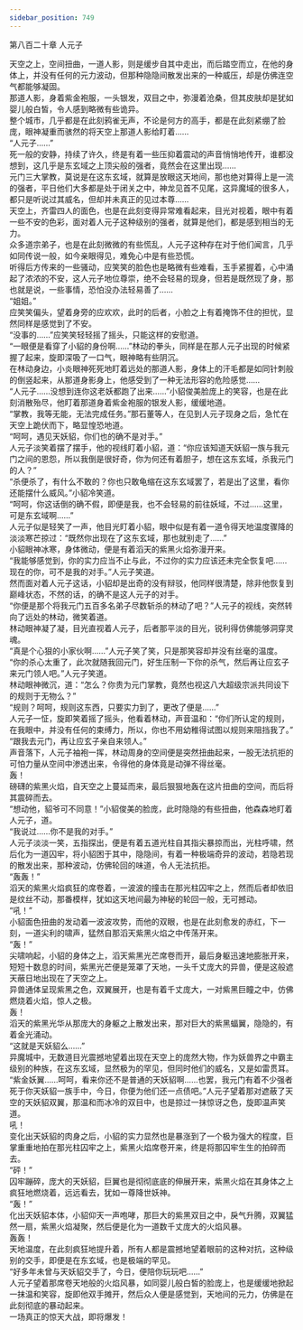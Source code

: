 ```yaml
---
sidebar_position: 749
---
```

 第八百二十章 人元子


天空之上，空间扭曲，一道人影，则是缓步自其中走出，而后踏空而立，在他的身体上，并没有任何的元力波动，但那种隐隐间散发出来的一种威压，却是仿佛连空气都能够凝固。  
那道人影，身着紫金袍服，一头银发，双目之中，弥漫着沧桑，但其皮肤却是犹如婴儿般白皙，令人感到略微有些诡异。  
整个城市，几乎都是在此刻鸦雀无声，不论是何方的高手，都是在此刻紧绷了脸庞，眼神凝重而骇然的将天空上那道人影给盯着……  
“人元子……”  
死一般的安静，持续了许久，终是有着一些压抑着震动的声音悄悄地传开，谁都没想到，这几乎是东玄域之上顶尖般的强者，竟然会在这里出现……  
元门三大掌教，莫说是在这东玄域，就算是放眼这天地间，那也绝对算得上是一流的强者，平日他们大多都是处于闭关之中，神龙见首不见尾，这异魔域的很多人，都只是听说过其威名，但却并未真正的见过本尊……  
天空上，齐雷四人的面色，也是在此刻变得异常难看起来，目光对视着，眼中有着一些不安的色彩，面对着人元子这种级别的强者，就算是他们，都是感到相当的无力。  
众多道宗弟子，也是在此刻微微的有些慌乱，人元子这种存在对于他们闻言，几乎如同传说一般，如今亲眼得见，难免心中是有些恐慌。  
听得后方传来的一些骚动，应笑笑的脸色也是略微有些难看，玉手紧握着，心中涌起了浓浓的不安，这人元子地位尊崇，绝不会轻易的现身，但若是既然现了身，那也就是说，一些事情，恐怕没办法轻易善了……  
“姐姐。”  
应笑笑偏头，望着身旁的应欢欢，此时的后者，小脸之上有着掩饰不住的担忧，显然同样是感觉到了不安。  
“没事的……”应笑笑轻轻摇了摇头，只能这样的安慰道。  
“一眼便是看穿了小貂的身份啊……”林动的拳头，同样是在那人元子出现的时候紧握了起来，旋即深吸了一口气，眼神略有些阴沉。  
在林动身边，小炎眼神死死地盯着远处的那道人影，身体上的汗毛都是如同针刺般的倒竖起来，从那道身影身上，他感受到了一种无法形容的危险感觉……  
“人元子……没想到连你这老妖都跑了出来……”小貂俊美脸庞上的笑容，也是在此刻消散殆尽，他盯着那道身着紫金袍服的银发人影，缓缓地道。  
“掌教，我等无能，无法完成任务。”那石董等人，在见到人元子现身之后，急忙在天空上跪伏而下，略显惶恐地道。  
“呵呵，遇见天妖貂，你们也的确不是对手。”  
人元子淡笑着摆了摆手，他的视线盯着小貂，道：“你应该知道天妖貂一族与我元门之间的恩怨，所以我倒是很好奇，你为何还有着胆子，想在这东玄域，杀我元门的人？”  
“杀便杀了，有什么不敢的？你也只敢龟缩在这东玄域罢了，若是出了这里，看你还能摆什么威风。”小貂冷笑道。  
“呵呵，你这话倒的确不假，即便是我，也不会轻易的前往妖域，不过……这里，可是东玄域啊……”  
人元子似是轻笑了一声，他目光盯着小貂，眼中似是有着一道令得天地温度骤降的淡淡寒芒掠过：“既然你出现在了这东玄域，那也就别走了……”  
小貂眼神冰寒，身体微动，便是有着滔天的紫黑火焰弥漫开来。  
“我能够感觉到，你的实力应当不止与此，不过你的实力应该还未完全恢复吧……现在的你，可不是我的对手。”人元子笑道。  
然而面对着人元子这话，小貂却是出奇的没有辩驳，他同样很清楚，除非他恢复到巅峰状态，不然的话，的确不是这人元子的对手。  
“你便是那个将我元门五百多名弟子尽数斩杀的林动了吧？”人元子的视线，突然转向了远处的林动，微笑着道。  
林动眼神凝了凝，目光直视着人元子，后者那平淡的目光，锐利得仿佛能够洞穿灵魂。  
“真是个心狠的小家伙啊……”人元子笑了笑，只是那笑容却并没有丝毫的温度。  
“你的杀心太重了，此次就随我回元门，好生压制一下你的杀气，然后再让应玄子来元门领人吧。”人元子笑道。  
林动眼神微沉，道：“怎么？你贵为元门掌教，竟然也视这八大超级宗派共同设下的规则于无物么？”  
“规则？呵呵，规则这东西，只要实力到了，更改了便是……”  
人元子一怔，旋即笑着摇了摇头，他看着林动，声音温和：“你们所认定的规则，在我眼中，并没有任何的束缚力，所以，你也不用幼稚得试图以规则来阻挡我了。”  
“跟我去元门，再让应玄子亲自来领人。”  
声音落下，人元子袖袍一挥，林动周身的空间便是突然扭曲起来，一股无法抗拒的可怕力量从空间中渗透出来，令得他的身体竟是动弹不得丝毫。  
轰！  
磅礴的紫黑火焰，自天空之上蔓延而来，最后狠狠地轰在这片扭曲的空间，而后将其震碎而去。  
“想动他，貂爷可不同意！”小貂俊美的脸庞，此时隐隐的有些扭曲，他森森地盯着人元子，道。  
“我说过……你不是我的对手。”  
人元子淡淡一笑，五指探出，便是有着五道光柱自其指尖暴掠而出，光柱呼啸，然后化为一道囚牢，将小貂困于其中，隐隐间，有着一种极端奇异的波动，若隐若现的散发出来，那种波动，仿佛轮回的味道，令人无法抗拒。  
“轰轰！”  
滔天的紫黑火焰疯狂的席卷着，一波波的撞击在那光柱囚牢之上，然而后者却依旧是纹丝不动，那番模样，犹如这天地间最为神秘的轮回一般，无可撼动。  
“吼！”  
小貂面色扭曲的发动着一波波攻势，而他的双眼，也是在此刻愈发的赤红，下一刻，一道尖利的啸声，猛然自那滔天紫黑火焰之中传荡开来。  
“轰！”  
尖啸响起，小貂的身体之上，滔天紫黑光芒席卷而开，最后身躯迅速地膨胀开来，短短十数息的时间，紫黑光芒便是笼罩了天地，一头千丈庞大的异兽，便是这般遮天蔽日地出现在了天空之上。  
异兽通体呈现紫黑之色，双翼展开，也是有着千丈庞大，一对紫黑巨瞳之中，仿佛燃烧着火焰，惊人之极。  
轰！  
滔天的紫黑光华从那庞大的身躯之上散发出来，那对巨大的紫黑蝠翼，隐隐的，有着金光涌动。  
“这就是天妖貂么……”  
异魔城中，无数道目光震撼地望着出现在天空上的庞然大物，作为妖兽界之中霸主级别的种族，在这东玄域，显然极为的罕见，但同时他们的威名，又是如雷贯耳。  
“紫金妖翼……呵呵，看来你还不是普通的天妖貂啊……也罢，我元门有着不少强者死于你天妖貂一族手中，今日，你便为他们还一点债吧。”人元子望着那对遮蔽了天空的天妖貂双翼，那温和而冰冷的双目中，也是掠过一抹惊讶之色，旋即温声笑道。  
吼！  
变化出天妖貂的肉身之后，小貂的实力显然也是暴涨到了一个极为强大的程度，巨掌重重地拍在那光柱囚牢之上，紫黑火焰席卷开来，终是将那囚牢生生的拍碎而去。  
“砰！”  
囚牢蹦碎，庞大的天妖貂，巨翼也是彻彻底底的伸展开来，紫黑火焰在其身体之上疯狂地燃烧着，远远看去，犹如一尊降世妖神。  
“轰！”  
化出天妖貂本体，小貂仰天一声咆哮，那巨大的紫黑双目之中，戾气升腾，双翼猛然一扇，紫黑火焰凝聚，然后便是化为一道数千丈庞大的火焰风暴。  
轰轰！  
天地温度，在此刻疯狂地提升着，所有人都是震撼地望着眼前的这种对抗，这种级别的交手，即便是在东玄域，也是极端的罕见。  
“好多年未曾与天妖貂交手了，今日，便陪你玩玩吧……”  
人元子望着那席卷天地般的火焰风暴，如同婴儿般白皙的脸庞上，也是缓缓地掀起一抹温和笑容，旋即他双手摊开，然后众人便是感觉到，天地间的元力，仿佛是在此刻彻底的暴动起来。  
一场真正的惊天大战，即将爆发！  
  
  
